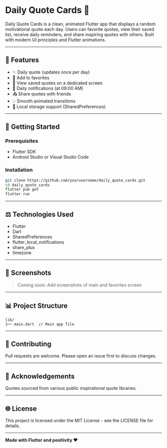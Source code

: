 # Daily Quote Cards 🌟

Daily Quote Cards is a clean, animated Flutter app that displays a random motivational quote each day. Users can favorite quotes, view their saved list, receive daily reminders, and share inspiring quotes with others. Built with modern UI principles and Flutter animations.

---

## 🌟 Features

- ✨ Daily quote (updates once per day)
- 💞 Add to favorites
- 📆 View saved quotes on a dedicated screen
- 🔔 Daily notifications (at 09:00 AM)
- 📤 Share quotes with friends
- 💡 Smooth animated transitions
- 📂 Local storage support (SharedPreferences)

---

## 🚀 Getting Started

### Prerequisites
- Flutter SDK
- Android Studio or Visual Studio Code

### Installation
```bash
git clone https://github.com/yourusername/daily_quote_cards.git
cd daily_quote_cards
flutter pub get
flutter run
```

---

## ⚖️ Technologies Used

- Flutter
- Dart
- SharedPreferences
- flutter_local_notifications
- share_plus
- timezone

---

## 📸 Screenshots

> Coming soon: Add screenshots of main and favorites screen

---

## 📊 Project Structure

```
lib/
├── main.dart  // Main app file
```

---

## 🙌 Contributing

Pull requests are welcome. Please open an issue first to discuss changes.

---

## 🙏 Acknowledgements

Quotes sourced from various public inspirational quote libraries.

---

## 🌐 License

This project is licensed under the MIT License - see the LICENSE file for details.

---

**Made with Flutter and positivity ❤️**